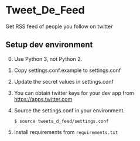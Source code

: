 # Tweet_De_Feed
Get RSS feed of people you follow on twitter


## Setup dev environment

0. Use Python 3, not Python 2.
1. Copy settings.conf.example to settings.conf
1. Update the secret values in settings.conf
1. You can obtain twitter keys for your dev app from https://apps.twitter.com
1. Source the settings.conf in your environment.

   ```
   $ source tweets_d_feed/settings.conf
   ```

1. Install requirements from `requirements.txt`
